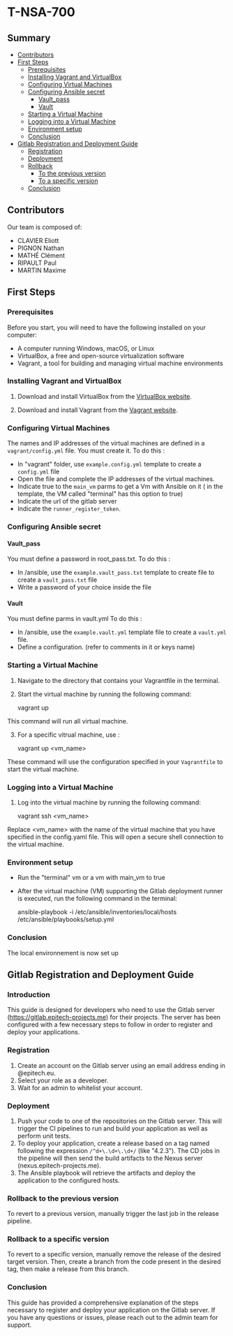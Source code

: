 # T-NSA-700

## Summary

- [Contributors](#contributors)
- [First Steps](#first-steps)
    - [Prerequisites](#prerequisites)
    - [Installing Vagrant and VirtualBox](#installing-vagrant-and-virtualbox)
    - [Configuring Virtual Machines](#configuring-virtual-machines)
    - [Configuring Ansible secret](#configuring-ansible-secret)
        - [Vault_pass](#vault_pass)
        - [Vault](#vault)
    - [Starting a Virtual Machine](#starting-a-virtual-machine)    
    - [Logging into a Virtual Machine](#logging-into-a-virtual-machine)
    - [Environment setup](#environment-setup)
    - [Conclusion](#conclusion)
- [Gitlab Registration and Deployment Guide](#gitlab-registration-and-deployment-guide)
    - [Registration](#registration)
    - [Deployment](#deployment)
    - [Rollback](#rollback)
        - [To the previous version](#rollback-to-the-previous-version)
        - [To a specific version](#rollback-to-a-specific-version)
    - [Conclusion](#conclusion)

## Contributors

Our team is composed of:
- CLAVIER Eliott
- PIGNON Nathan
- MATHÉ Clément
- RIPAULT Paul
- MARTIN Maxime

## First Steps  

### Prerequisites

Before you start, you will need to have the following installed on your computer:

- A computer running Windows, macOS, or Linux
- VirtualBox, a free and open-source virtualization software
- Vagrant, a tool for building and managing virtual machine environments


### Installing Vagrant and VirtualBox

1. Download and install VirtualBox from the [VirtualBox website](https://www.virtualbox.org/wiki/Downloads).

2. Download and install Vagrant from the [Vagrant website](https://www.vagrantup.com/downloads.html).

### Configuring Virtual Machines

The names and IP addresses of the virtual machines are defined in a `vagrant/config.yml` file. You must create it. To do this : 
- In "vagrant" folder, use `example.config.yml` template to create a `config.yml` file
- Open the file and complete the IP addresses of the virtual machines.
- Indicate true to the `main_vm` parms to get a Vm with Ansible on it ( in the template, the VM called "terminal" has this option to true)
- Indicate the url of the gitlab server
- Indicate the `runner_register_token`.

### Configuring Ansible secret

#### Vault_pass

You must define a password in root_pass.txt. To do this :
- In /ansible, use the `example.vault_pass.txt` template to create file to create a `vault_pass.txt` file
- Write a password of your choice inside the file

#### Vault

You must define parms in vault.yml To do this :
- In /ansible, use the `example.vault.yml` template file to create a `vault.yml` file.
- Define a configuration. (refer to comments in it or keys name)

### Starting a Virtual Machine

1. Navigate to the directory that contains your Vagrantfile in the terminal.

2. Start the virtual machine by running the following command:

    vagrant up

This command will run all virtual machine.

3. For a specific vitrual machine, use :

    vagrant up <vm_name>

These command will use the configuration specified in your `Vagrantfile` to start the virtual machine.

### Logging into a Virtual Machine

1. Log into the virtual machine by running the following command:

    vagrant ssh <vm_name>

Replace <vm_name> with the name of the virtual machine that you have specified in the config.yaml file.
This will open a secure shell connection to the virtual machine.

### Environment setup

- Run the "terminal" vm or a vm with main_vm to true

- After the virtual machine (VM) supporting the Gitlab deployment runner is executed, run the following command in the terminal: 

    ansible-playbook -i /etc/ansible/inventories/local/hosts /etc/ansible/playbooks/setup.yml

### Conclusion

The local environnement is now set up

## Gitlab Registration and Deployment Guide

### Introduction
This guide is designed for developers who need to use the Gitlab server (https://gitlab.epitech-projects.me) for their projects. The server has been configured with a few necessary steps to follow in order to register and deploy your applications. 

### Registration
1. Create an account on the Gitlab server using an email address ending in @epitech.eu. 
2. Select your role as a developer. 
3. Wait for an admin to whitelist your account. 

### Deployment
1. Push your code to one of the repositories on the Gitlab server. This will trigger the CI pipelines to run and build your application as well as perform unit tests.
2. To deploy your application, create a release based on a tag named following the expression `/^d+\.\d+\.\d+/` (like "4.2.3"). The CD jobs in the pipeline will then send the build artifacts to the Nexus server (nexus.epitech-projects.me).
4. The Ansible playbook will retrieve the artifacts and deploy the application to the configured hosts.

### Rollback to the previous version
To revert to a previous version, manually trigger the last job in the release pipeline.

### Rollback to a specific version
To revert to a specific version, manually remove the release of the desired target version. Then, create a branch from the code present in the desired tag, then make a release from this branch.

### Conclusion
This guide has provided a comprehensive explanation of the steps necessary to register and deploy your application on the Gitlab server. If you have any questions or issues, please reach out to the admin team for support.
